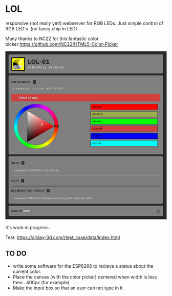 # LOL
responsive (not really yet!) webserver for RGB LEDs.
Just simple control of RGB LED's. (no fancy chip in LED)

Many thanks to NC22 for this fantastic color picker:https://github.com/NC22/HTML5-Color-Picker

![Diagram](https://github.com/Allday3D/LOL/blob/master/vision-1.jpg)

It's work in progress.

Test: https://allday-3d.com//test_case/data/index.html


## TO DO

- write some software for the ESP8266 to recieve a status about the current color.
- Place the canvas (with the color picker) centered when width is less then.. 400px (for example)
- Make the input box so that an user can not type in it.
